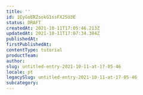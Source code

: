 ```yaml
---
title: ''
id: 1EyGoERZsokG1ssFX25U3E
status: DRAFT
createdAt: 2021-10-11T17:05:46.213Z
updatedAt: 2021-10-11T17:07:34.384Z
publishedAt: 
firstPublishedAt: 
contentType: tutorial
productTeam: 
author: 
slug: untitled-entry-2021-10-11-at-17-05-46
locale: pt
legacySlug: untitled-entry-2021-10-11-at-17-05-46
subcategory: 
---
```




